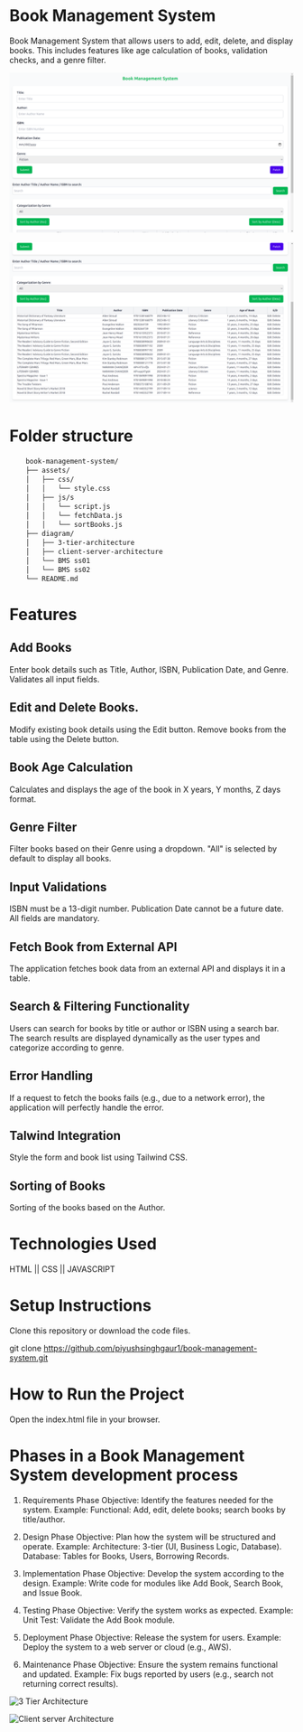 # Book Management System

Book Management System that allows users to add, edit, delete, and display books. This includes features like age calculation of books, validation checks, and a genre filter.

![BMS SS 1](<diagrams/BMS ss01.png>)

![BMS SS 2](<diagrams/BMS ss02.png>)

# Folder structure
        book-management-system/
        ├── assets/
        │   ├── css/
        │   │   └── style.css
        │   ├── js/s
        │   │   └── script.js
        │   │   └── fetchData.js
        │   │   └── sortBooks.js        
        ├── diagram/
        │   ├── 3-tier-architecture
        │   ├── client-server-architecture
        │   └── BMS ss01
        │   └── BMS ss02
        └── README.md

# Features
## Add Books
Enter book details such as Title, Author, ISBN, Publication Date, and Genre.
Validates all input fields.

## Edit and Delete Books.
Modify existing book details using the Edit button.
Remove books from the table using the Delete button.


## Book Age Calculation
Calculates and displays the age of the book in X years, Y months, Z days format.


## Genre Filter
Filter books based on their Genre using a dropdown.
"All" is selected by default to display all books.


## Input Validations
ISBN must be a 13-digit number.
Publication Date cannot be a future date.
All fields are mandatory.


## Fetch Book from External API
The application fetches book data from an external API and displays it in a table.

## Search & Filtering Functionality
Users can search for books by title or author or ISBN using a search bar. The search results are displayed dynamically as the user types and categorize according to genre.

## Error Handling
If a request to fetch the books fails (e.g., due to a network error), the application will perfectly handle the error.

## Talwind Integration
Style the form and book list using Tailwind CSS.

## Sorting of Books
Sorting of the books based on the Author.


# Technologies Used
HTML || CSS || JAVASCRIPT

# Setup Instructions
Clone this repository or download the code files.

git clone https://github.com/piyushsinghgaur1/book-management-system.git

# How to Run the Project
Open the index.html file in your browser.

# Phases in a Book Management System development process
1. Requirements Phase
Objective: Identify the features needed for the system.
Example:
Functional: Add, edit, delete books; search books by title/author.

2. Design Phase
Objective: Plan how the system will be structured and operate.
Example:
Architecture: 3-tier (UI, Business Logic, Database).
Database: Tables for Books, Users, Borrowing Records.

3. Implementation Phase
Objective: Develop the system according to the design.
Example:
Write code for modules like Add Book, Search Book, and Issue Book.

4. Testing Phase
Objective: Verify the system works as expected.
Example:
Unit Test: Validate the Add Book module.

5. Deployment Phase
Objective: Release the system for users.
Example:
Deploy the system to a web server or cloud (e.g., AWS).

6. Maintenance Phase
Objective: Ensure the system remains functional and updated.
Example:
Fix bugs reported by users (e.g., search not returning correct results).

![3 Tier Architecture](<diagrams/3 tier architechture.png>)

![Client server Architecture](<diagrams/client server architecture.png>)